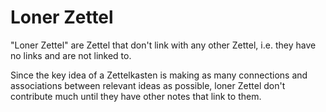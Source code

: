 # Loner Zettel

"Loner Zettel" are Zettel that don't link with any other Zettel, i.e. they have
no links and are not linked to.

Since the key idea of a Zettelkasten is making as many connections and
associations between relevant ideas as possible, loner Zettel don't contribute
much until they have other notes that link to them.
